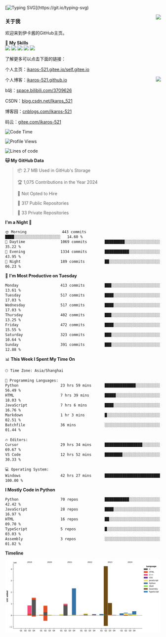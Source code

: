 [![Typing SVG](https://readme-typing-svg.herokuapp.com?size=25&duration=3000&color=8C43EA&vCenter=true&width=200&height=40&lines=Hi+Welcome+%F0%9F%91%8B%F0%9F%8F%BB;I'm+Love丶伊卡洛斯~~)](https://git.io/typing-svg)

<a href="#">
  <img align="right" src="https://github-readme-stats.vercel.app/api?username=Ikaros-521&count_private=true&show_icons=true&bg_color=15,f2f7fd,E0EAFC" />
</a>

### 关于我

欢迎来到伊卡酱的GitHub主页。

🌟 **My Skills**  
![](https://img.shields.io/badge/-C-A8B9CC?style=flat-square&logo=C&logoColor=fff)
![](https://img.shields.io/badge/-Python-3776AB?style=flat-square&logo=Python&logoColor=fff)
![](https://img.shields.io/badge/-JavaScript-F7DF1E?style=flat-square&logo=JavaScript&logoColor=fff)
![](https://img.shields.io/badge/-C++-00599C?style=flat-square&logo=Cpp&logoColor=fff)
![](https://img.shields.io/badge/-Linux-000000?style=flat-square&logo=Linux&logoColor=fff)

了解更多可以点击下面的链接：  

个人主页：[ikaros-521.gitee.io/self.gitee.io](https://ikaros-521.gitee.io/self.gitee.io/)  

<img align='right' src="https://github.com/Ikaros-521/Ikaros-521/assets/40910637/3a5e50bc-91dc-4aa5-b7a0-8b27ad1c2b33" height="330">

个人博客：[ikaros-521.github.io](https://ikaros-521.github.io/)  

b站：[space.bilibili.com/3709626](https://space.bilibili.com/3709626)  

CSDN：[blog.csdn.net/Ikaros_521](https://blog.csdn.net/Ikaros_521)  

博客园：[cnblogs.com/ikaros-521](https://www.cnblogs.com/ikaros-521)  

码云：[gitee.com/ikaros-521](https://gitee.com/ikaros-521)  


<!--START_SECTION:waka-->
![Code Time](http://img.shields.io/badge/Code%20Time-2%2C090%20hrs%206%20mins-blue)

![Profile Views](http://img.shields.io/badge/Profile%20Views-2-blue)

![Lines of code](https://img.shields.io/badge/From%20Hello%20World%20I%27ve%20Written-13.3%20million%20lines%20of%20code-blue)

**🐱 My GitHub Data** 

> 📦 2.7 MB Used in GitHub's Storage 
 > 
> 🏆 1,075 Contributions in the Year 2024
 > 
> 🚫 Not Opted to Hire
 > 
> 📜 317 Public Repositories 
 > 
> 🔑 33 Private Repositories 
 > 
**I'm a Night 🦉** 

```text
🌞 Morning                443 commits         ████░░░░░░░░░░░░░░░░░░░░░   14.60 % 
🌆 Daytime                1069 commits        █████████░░░░░░░░░░░░░░░░   35.22 % 
🌃 Evening                1334 commits        ███████████░░░░░░░░░░░░░░   43.95 % 
🌙 Night                  189 commits         ██░░░░░░░░░░░░░░░░░░░░░░░   06.23 % 
```
📅 **I'm Most Productive on Tuesday** 

```text
Monday                   413 commits         ███░░░░░░░░░░░░░░░░░░░░░░   13.61 % 
Tuesday                  517 commits         ████░░░░░░░░░░░░░░░░░░░░░   17.03 % 
Wednesday                517 commits         ████░░░░░░░░░░░░░░░░░░░░░   17.03 % 
Thursday                 402 commits         ███░░░░░░░░░░░░░░░░░░░░░░   13.25 % 
Friday                   472 commits         ████░░░░░░░░░░░░░░░░░░░░░   15.55 % 
Saturday                 323 commits         ███░░░░░░░░░░░░░░░░░░░░░░   10.64 % 
Sunday                   391 commits         ███░░░░░░░░░░░░░░░░░░░░░░   12.88 % 
```


📊 **This Week I Spent My Time On** 

```text
🕑︎ Time Zone: Asia/Shanghai

💬 Programming Languages: 
Python                   23 hrs 59 mins      ██████████████░░░░░░░░░░░   56.49 % 
HTML                     7 hrs 39 mins       █████░░░░░░░░░░░░░░░░░░░░   18.03 % 
JavaScript               7 hrs 6 mins        ████░░░░░░░░░░░░░░░░░░░░░   16.76 % 
Markdown                 1 hr 3 mins         █░░░░░░░░░░░░░░░░░░░░░░░░   02.51 % 
Batchfile                36 mins             ░░░░░░░░░░░░░░░░░░░░░░░░░   01.44 % 

🔥 Editors: 
Cursor                   29 hrs 34 mins      █████████████████░░░░░░░░   69.67 % 
VS Code                  12 hrs 52 mins      ████████░░░░░░░░░░░░░░░░░   30.33 % 

💻 Operating System: 
Windows                  42 hrs 27 mins      █████████████████████████   100.00 % 
```

**I Mostly Code in Python** 

```text
Python                   70 repos            ███████████░░░░░░░░░░░░░░   42.42 % 
JavaScript               28 repos            ████░░░░░░░░░░░░░░░░░░░░░   16.97 % 
HTML                     16 repos            ██░░░░░░░░░░░░░░░░░░░░░░░   09.70 % 
TypeScript               5 repos             █░░░░░░░░░░░░░░░░░░░░░░░░   03.03 % 
Assembly                 3 repos             ░░░░░░░░░░░░░░░░░░░░░░░░░   01.82 % 
```



**Timeline**

![Lines of Code chart](https://raw.githubusercontent.com/Ikaros-521/Ikaros-521/main/assets/bar_graph.png)


<!--END_SECTION:waka-->


<!--
**Ikaros-521/Ikaros-521** is a ✨ _special_ ✨ repository because its `README.md` (this file) appears on your GitHub profile.

Here are some ideas to get you started:

- 🔭 I’m currently working on ...
- 🌱 I’m currently learning ...
- 👯 I’m looking to collaborate on ...
- 🤔 I’m looking for help with ...
- 💬 Ask me about ...
- 📫 How to reach me: ...
- 😄 Pronouns: ...
- ⚡ Fun fact: ...
-->
